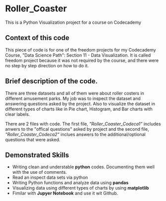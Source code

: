 # Roller_Coaster
This is a Python Visualization project for a course on Codecademy

## Context of this code
This piece of code is for one of the freedom projects for my Codecademy Course, "Data Science Path": Section 11 - Data Visualization. It is called freedom project because it was not required by the course, and there were no step by step direction on how to do it. 

## Brief description of the code. 
There are three datasets and all of them were about roller costers in different amusement parks. My job was to inspect the dataset and answering questions asked by the project. Also to visualize the dataset in different types of charts like in Pie chart, Histogram, and Bar charts with clear labels. 

There are 2 files with code. The first file, *"Roller_Coaster_Codeca1"* includes anwers to the "offical questions" asked by project and the second file, *"Roller_Coaster_Codeca2"* inclues answers to the additional/optional questions that were asked. 

## Demonstrated Skills
- Writing clean and understable **python** codes. Documenting them well with the use of comments. 
- Read an inspect data sets via python
- Writing Python functions and analyze data using **pandas**
- Visualizing data using different types of charts by using **matplotlib**
- Fimilar with **Jupyer Notebook** and use it wit Github. 
